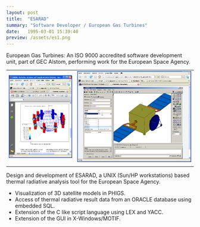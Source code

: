 ```yaml
---
layout: post
title:  "ESARAD"
summary: "Software Developer / European Gas Turbines"
date:   1995-03-01 15:39:40
preview: /assets/es1.png
---
```


European Gas Turbines: An ISO 9000 accredited software development unit, part of GEC Alstom, performing work for the European Space Agency. 

|   |   |
|---|---|
|![Picture 1](/assets/es2.png)|![Picture 2](/assets/es3.png)|
|   |   |

Design and development of ESARAD, a UNIX (Sun/HP workstations) based thermal radiative analysis tool for the European Space Agency.

* Visualization of 3D satellite models in PHIGS.
* Access of thermal radiative result data from an ORACLE database using embedded SQL.
* Extension of the C like script language using LEX and YACC.
* Extension of the GUI in X-Windows/MOTIF.
